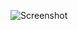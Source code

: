 ![Screenshot](https://raw.githubusercontent.com/Cryakl/Ultimate-RAT-Collection/refs/heads/main/WizWorm/Screenshot.png)
